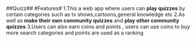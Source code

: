 ##Quizz##
#Features#
1.This a web app where users can **play quizzes** by certain categories such as tv shows,cartoons,general knowledge etc
2.As well as **make their own community quizzes** and **play other community quizzes**
3.Users can also earn coins and points , users can use coins to buy more search categories and points are used as a ranking   
